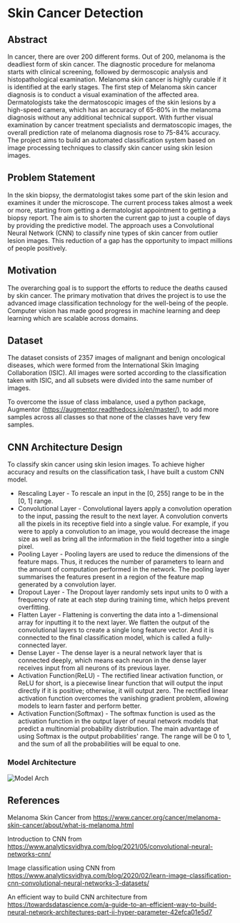 # Skin Cancer Detection

## Abstract
In cancer, there are over 200 different forms. Out of 200, melanoma is the deadliest form of skin cancer. The diagnostic procedure for melanoma starts with clinical screening, followed by dermoscopic analysis and histopathological examination. Melanoma skin cancer is highly curable if it is identified at the early stages. The first step of Melanoma skin cancer diagnosis is to conduct a visual examination of the affected area. Dermatologists take the dermatoscopic images of the skin lesions by a high-speed camera, which has an accuracy of 65-80% in the melanoma diagnosis without any additional technical support. With further visual examination by cancer treatment specialists and dermatoscopic images, the overall prediction rate of melanoma diagnosis rose to 75-84% accuracy. The project aims to build an automated classification system based on image processing techniques to classify skin cancer using skin lesion images.

## Problem Statement
 In the skin biopsy, the dermatologist takes some part of the skin lesion and examines it under the microscope. The current process takes almost a week or more, starting from getting a dermatologist appointment to getting a biopsy report.
 The aim is to shorten the current gap to just a couple of days by providing the predictive model.
 The approach uses a Convolutional Neural Network (CNN) to classify nine types of skin cancer from outlier lesion images. This reduction of a gap has the opportunity to impact millions of people positively.

 
## Motivation
The overarching goal is to support the efforts to reduce the deaths caused by skin cancer. The primary motivation that drives the project is to use the advanced image classification technology for the well-being of the people. Computer vision has made good progress in machine learning and deep learning which are scalable across domains.

## Dataset
The dataset consists of 2357 images of malignant and benign oncological diseases, which were formed from the International Skin Imaging Collaboration (ISIC). All images were sorted according to the classification taken with ISIC, and all subsets were divided into the same number of images.



To overcome the issue of class imbalance, used a python package,  Augmentor (https://augmentor.readthedocs.io/en/master/), to add more samples across all classes so that none of the classes have very few samples.



## CNN Architecture Design
To classify skin cancer using skin lesion images. To achieve higher accuracy and results on the classification task, I have built a custom CNN model.

- Rescaling Layer - To rescale an input in the [0, 255] range to be in the [0, 1] range.
- Convolutional Layer - Convolutional layers apply a convolution operation to the input, passing the result to the next layer. A convolution converts all the pixels in its receptive field into a single value. For example, if you were to apply a convolution to an image, you would decrease the image size as well as bring all the information in the field together into a single pixel. 
- Pooling Layer - Pooling layers are used to reduce the dimensions of the feature maps. Thus, it reduces the number of parameters to learn and the amount of computation performed in the network. The pooling layer summarises the features present in a region of the feature map generated by a convolution layer.
- Dropout Layer - The Dropout layer randomly sets input units to 0 with a frequency of rate at each step during training time, which helps prevent overfitting.
- Flatten Layer - Flattening is converting the data into a 1-dimensional array for inputting it to the next layer. We flatten the output of the convolutional layers to create a single long feature vector. And it is connected to the final classification model, which is called a fully-connected layer.
- Dense Layer - The dense layer is a neural network layer that is connected deeply, which means each neuron in the dense layer receives input from all neurons of its previous layer.
- Activation Function(ReLU) - The rectified linear activation function, or ReLU for short, is a piecewise linear function that will output the input directly if it is positive; otherwise, it will output zero. The rectified linear activation function overcomes the vanishing gradient problem, allowing models to learn faster and perform better.
- Activation Function(Softmax) - The softmax function is used as the activation function in the output layer of neural network models that predict a multinomial probability distribution. The main advantage of using Softmax is the output probabilities' range. The range will be 0 to 1, and the sum of all the probabilities will be equal to one.

### Model Architecture
![Model Arch](Readme_model)


## References
Melanoma Skin Cancer from https://www.cancer.org/cancer/melanoma-skin-cancer/about/what-is-melanoma.html

Introduction to CNN from https://www.analyticsvidhya.com/blog/2021/05/convolutional-neural-networks-cnn/

Image classification using CNN from https://www.analyticsvidhya.com/blog/2020/02/learn-image-classification-cnn-convolutional-neural-networks-3-datasets/

An efficient way to build CNN architecture from https://towardsdatascience.com/a-guide-to-an-efficient-way-to-build-neural-network-architectures-part-ii-hyper-parameter-42efca01e5d7
